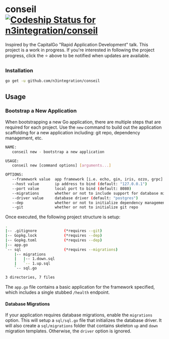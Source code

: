 # conseil [ ![Codeship Status for n3integration/conseil](https://app.codeship.com/projects/a59591e0-66f2-0136-ff01-5e954b520d34/status?branch=master)](https://app.codeship.com/projects/297512)

Inspired by the CapitalGo "Rapid Application Development" talk. This
project is a work in progress. If you're interested in
following the project progress, click the :star: above to be notified
when updates are available.

### Installation

```sh
go get -u github.com/n3integration/conseil

```

## Usage

### Bootstrap a New Application

When bootstrapping a new Go application, there are multiple steps
that are required for each project. Use the `new` command to build
out the application scaffolding for a new application including:
git repo, dependency management, etc.

```sh
NAME:
   conseil new - bootstrap a new application

USAGE:
   conseil new [command options] [arguments...]

OPTIONS:
   --framework value  app framework [i.e. echo, gin, iris, ozzo, grpc] (default: "gin")
   --host value       ip address to bind (default: "127.0.0.1")
   --port value       local port to bind (default: 8080)
   --migrations       whether or not to include support for database migrations
   --driver value     database driver (default: "postgres")
   --dep              whether or not to initialize dependency management through dep
   --git              whether or not to initialize git repo
```

Once executed, the following project structure is setup:

```sh
.
|-- .gitignore            (*requires --git)
|-- Gopkg.lock            (*requires --dep)
|-- Gopkg.toml            (*requires --dep)
|-- app.go
`-- sql                   (*requires --migrations)
    |-- migrations
    |   |-- 1.down.sql
    |   `-- 1.up.sql
    `-- sql.go

3 directories, 7 files

```

The `app.go` file contains a basic application for the framework specified,
which includes a single stubbed `/health` endpoint.

#### Database Migrations

If your application requires database migrations, enable the `migrations`
option. This will setup a `sql/sql.go` file that initializes the database driver.
It will also create a `sql/migrations` folder that contains skeleton `up` and
`down` migration templates. Otherwise, the `driver` option is ignored.


